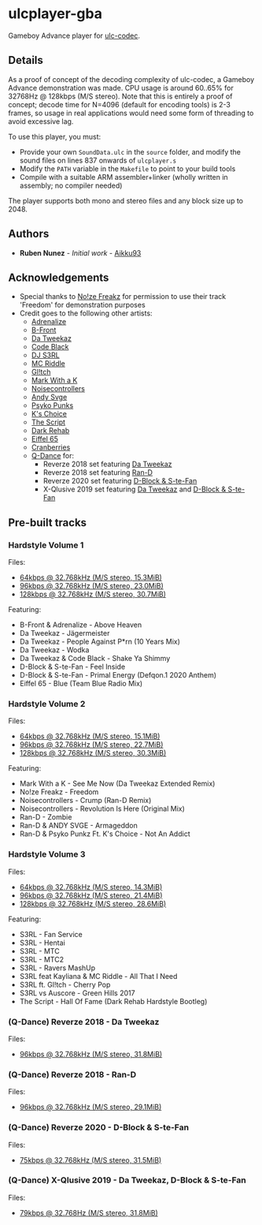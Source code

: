 # ulcplayer-gba
Gameboy Advance player for [ulc-codec](https://github.com/Aikku93/ulc-codec).

## Details

As a proof of concept of the decoding complexity of ulc-codec, a Gameboy Advance demonstration was made. CPU usage is around 60..65% for 32768Hz @ 128kbps (M/S stereo). Note that this is entirely a proof of concept; decode time for N=4096 (default for encoding tools) is 2-3 frames, so usage in real applications would need some form of threading to avoid excessive lag.

To use this player, you must:
* Provide your own ```SoundData.ulc``` in the ```source``` folder, and modify the sound files on lines 837 onwards of ```ulcplayer.s```
* Modify the ```PATH``` variable in the ```Makefile``` to point to your build tools
* Compile with a suitable ARM assembler+linker (wholly written in assembly; no compiler needed)

The player supports both mono and stereo files and any block size up to 2048.

## Authors
* **Ruben Nunez** - *Initial work* - [Aikku93](https://github.com/Aikku93)

## Acknowledgements
* Special thanks to [No!ze Freakz](https://soundcloud.com/user-462957379) for permission to use their track 'Freedom' for demonstration purposes
* Credit goes to the following other artists:
  * [Adrenalize](https://www.adrenalizedj.com/)
  * [B-Front](https://www.djbfront.nl/)
  * [Da Tweekaz](http://datweekaz.com/)
  * [Code Black](http://codeblackmedia.nl)
  * [DJ S3RL](https://djs3rl.com/)
  * [MC Riddle](https://soundcloud.com/mc_riddle)
  * [Gl!tch](https://www.youtube.com/channel/UCT5X66gLr8K_f630x4W-hrA)
  * [Mark With a K](http://www.markwithak.be/)
  * [Noisecontrollers](https://www.noisecontrollers.com/)
  * [Andy Svge](https://soundcloud.com/djandysvge)
  * [Psyko Punks](http://psykopunkz.com/)
  * [K's Choice](http://www.kschoice.rocks/)
  * [The Script](https://www.thescriptmusic.com/)
  * [Dark Rehab](https://soundcloud.com/darkrehab)
  * [Eiffel 65](https://www.eiffel65.com/)
  * [Cranberries](https://www.cranberries.com/)
  * [Q-Dance](https://www.q-dance.com/) for:
    * Reverze 2018 set featuring [Da Tweekaz](http://datweekaz.com/)
    * Reverze 2018 set featuring [Ran-D](https://www.ran-d.com/)
    * Reverze 2020 set featuring [D-Block & S-te-Fan](https://www.dblock-stefan.com/)
    * X-Qlusive 2019 set featuring [Da Tweekaz](http://datweekaz.com/) and [D-Block & S-te-Fan](https://www.dblock-stefan.com/)

## Pre-built tracks

### Hardstyle Volume 1

Files:
* [64kbps @ 32.768kHz (M/S stereo, 15.3MiB)](https://github.com/Aikku93/ulcplayer-gba-prebuilt/raw/master/ulc%20Player%20GBA%20-%20Volume%201%20(64kbps).gba)
* [96kbps @ 32.768kHz (M/S stereo, 23.0MiB)](https://github.com/Aikku93/ulcplayer-gba-prebuilt/raw/master/ulc%20Player%20GBA%20-%20Volume%201%20(96kbps).gba)
* [128kbps @ 32.768kHz (M/S stereo, 30.7MiB)](https://github.com/Aikku93/ulcplayer-gba-prebuilt/raw/master/ulc%20Player%20GBA%20-%20Volume%201%20(128kbps).gba)

Featuring:
* B-Front & Adrenalize - Above Heaven
* Da Tweekaz - Jägermeister
* Da Tweekaz - People Against P\*rn (10 Years Mix)
* Da Tweekaz - Wodka
* Da Tweekaz & Code Black - Shake Ya Shimmy
* D-Block & S-te-Fan - Feel Inside
* D-Block & S-te-Fan - Primal Energy (Defqon.1 2020 Anthem)
* Eiffel 65 - Blue (Team Blue Radio Mix)

### Hardstyle Volume 2

Files:
* [64kbps @ 32.768kHz (M/S stereo, 15.1MiB)](https://github.com/Aikku93/ulcplayer-gba-prebuilt/raw/master/ulc%20Player%20GBA%20-%20Volume%202%20(64kbps).gba)
* [96kbps @ 32.768kHz (M/S stereo, 22.7MiB)](https://github.com/Aikku93/ulcplayer-gba-prebuilt/raw/master/ulc%20Player%20GBA%20-%20Volume%202%20(96kbps).gba)
* [128kbps @ 32.768kHz (M/S stereo, 30.3MiB)](https://github.com/Aikku93/ulcplayer-gba-prebuilt/raw/master/ulc%20Player%20GBA%20-%20Volume%202%20(128kbps).gba)

Featuring:
* Mark With a K - See Me Now (Da Tweekaz Extended Remix)
* No!ze Freakz - Freedom
* Noisecontrollers - Crump (Ran-D Remix)
* Noisecontrollers - Revolution Is Here (Original Mix)
* Ran-D - Zombie
* Ran-D & ANDY SVGE - Armageddon
* Ran-D & Psyko Punkz Ft. K's Choice - Not An Addict

### Hardstyle Volume 3

Files:
* [64kbps @ 32.768kHz (M/S stereo, 14.3MiB)](https://github.com/Aikku93/ulcplayer-gba-prebuilt/raw/master/ulc%20Player%20GBA%20-%20Volume%203%20(64kbps).gba)
* [96kbps @ 32.768kHz (M/S stereo, 21.4MiB)](https://github.com/Aikku93/ulcplayer-gba-prebuilt/raw/master/ulc%20Player%20GBA%20-%20Volume%203%20(96kbps).gba)
* [128kbps @ 32.768kHz (M/S stereo, 28.6MiB)](https://github.com/Aikku93/ulcplayer-gba-prebuilt/raw/master/ulc%20Player%20GBA%20-%20Volume%203%20(128kbps).gba)

Featuring:
* S3RL - Fan Service
* S3RL - Hentai
* S3RL - MTC
* S3RL - MTC2
* S3RL - Ravers MashUp
* S3RL feat Kayliana & MC Riddle - All That I Need
* S3RL ft. Gl!tch - Cherry Pop
* S3RL vs Auscore - Green Hills 2017
* The Script - Hall Of Fame (Dark Rehab Hardstyle Bootleg)

### (Q-Dance) Reverze 2018 - Da Tweekaz

Files:
* [96kbps @ 32.768kHz (M/S stereo, 31.8MiB)](https://github.com/Aikku93/ulcplayer-gba-prebuilt/raw/master/ulc%20Player%20GBA%20-%20Q-Dance%20-%20Reverze%202018%20-%20Da%20Tweekaz.gba)

### (Q-Dance) Reverze 2018 - Ran-D

Files:
* [96kbps @ 32.768kHz (M/S stereo, 29.1MiB)](https://github.com/Aikku93/ulcplayer-gba-prebuilt/raw/master/ulc%20Player%20GBA%20-%20Q-Dance-%20%20Reverze%202018%20-%20Ran-D.gba)

### (Q-Dance) Reverze 2020 - D-Block & S-te-Fan

Files:
* [75kbps @ 32.768kHz (M/S stereo, 31.5MiB)](https://github.com/Aikku93/ulcplayer-gba-prebuilt/raw/master/ulc%20Player%20GBA%20-%20Q-Dance%20-%20Reverze%202020%20-%20D-Block%20&%20S-te-Fan.gba)

### (Q-Dance) X-Qlusive 2019 - Da Tweekaz, D-Block & S-te-Fan

Files:
* [79kbps @ 32.768Hz (M/S stereo, 31.8MiB)](https://github.com/Aikku93/ulcplayer-gba-prebuilt/raw/master/ulc%20Player%20GBA%20-%20Q-Dance%20-%20X-Qlusive%202019%20-%20Da%20Tweekaz,%20D-Block%20&%20S-te-Fan.gba)

